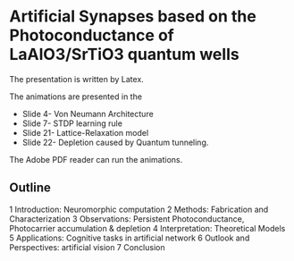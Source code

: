 # Artificial Synapses based on the Photoconductance of LaAlO3/SrTiO3 quantum wells

The presentation is written by Latex. 

The animations are presented in the 
 - Slide 4- Von Neumann Architecture
 - Slide 7- STDP learning rule
 - Slide 21- Lattice-Relaxation model
 - Slide 22- Depletion caused by Quantum tunneling. 
 
 The Adobe PDF reader can run the animations.

## Outline 
1 Introduction: Neuromorphic computation
2 Methods: Fabrication and Characterization
3 Observations: Persistent Photoconductance, Photocarrier accumulation & depletion
4 Interpretation: Theoretical Models
5 Applications: Cognitive tasks in artificial network
6 Outlook and Perspectives: artificial vision
7 Conclusion
